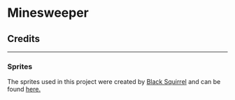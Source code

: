 # Minesweeper

## Credits
---
### Sprites

The sprites used in this project were created by [Black Squirrel](https://www.spriters-resource.com/submitter/Black+Squirrel/) and can be found [here.](https://www.spriters-resource.com/pc_computer/minesweeper/sheet/19849/)
